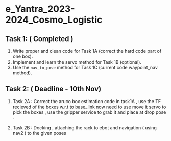 # e_Yantra_2023-2024_Cosmo_Logistic

## Task 1: ( Completed )
1. Write proper and clean code for Task 1A (correct the hard code part of one box).
2. Implement and learn the servo method for Task 1B (optional).
3. Use the `nav_to_pose` method for Task 1C (current code waypoint_nav method).

## Task 2: ( Deadline - 10th Nov)

1. Task 2A : Correct the aruco box estimation code in task1A , use the TF recieved of the boxes w.r.t to base_link now need to use move it servo to pick the boxes , use the gripper service to grab it and place at drop pose . 

2. Task 2B : Docking , attaching the rack to ebot and navigation ( using nav2 ) to the given poses   
